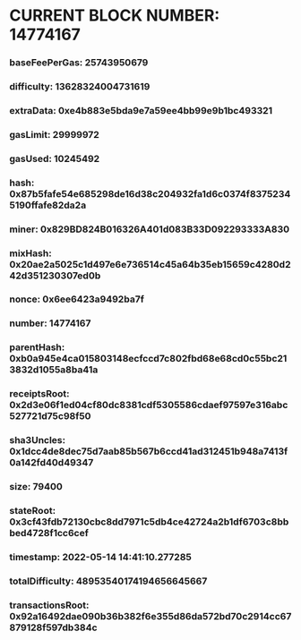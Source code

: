 # CURRENT BLOCK NUMBER: 14774167

### baseFeePerGas: 25743950679
### difficulty: 13628324004731619
### extraData: 0xe4b883e5bda9e7a59ee4bb99e9b1bc493321
### gasLimit: 29999972
### gasUsed: 10245492
### hash: 0x87b5fafe54e685298de16d38c204932fa1d6c0374f83752345190ffafe82da2a
### miner: 0x829BD824B016326A401d083B33D092293333A830
### mixHash: 0x20ae2a5025c1d497e6e736514c45a64b35eb15659c4280d242d351230307ed0b
### nonce: 0x6ee6423a9492ba7f
### number: 14774167
### parentHash: 0xb0a945e4ca015803148ecfccd7c802fbd68e68cd0c55bc213832d1055a8ba41a
### receiptsRoot: 0x2d3e06f1ed04cf80dc8381cdf5305586cdaef97597e316abc527721d75c98f50
### sha3Uncles: 0x1dcc4de8dec75d7aab85b567b6ccd41ad312451b948a7413f0a142fd40d49347
### size: 79400
### stateRoot: 0x3cf43fdb72130cbc8dd7971c5db4ce42724a2b1df6703c8bbbed4728f1cc6cef
### timestamp: 2022-05-14 14:41:10.277285
### totalDifficulty: 48953540174194656645667
### transactionsRoot: 0x92a16492dae090b36b382f6e355d86da572bd70c2914cc67879128f597db384c
